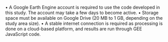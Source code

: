 •	A Google Earth Engine account is required to use the code developed in this study. The account may take a few days to become active.
•	Storage space must be available on Google Drive (20 MB to 1 GB, depending on the study area size).
•	A stable internet connection is required as processing is done on a cloud-based platform, and results are run through GEE JavaScript code.
